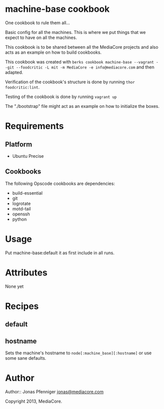 # machine-base cookbook

One cookbook to rule them all...

Basic config for all the machines. This is where we put things that
we expect to have on all the machines.

This cookbook is to be shared between all the MediaCore projects and
also acts as an example on how to build cookbooks.

This cookbook was created with `berks cookbook machine-base --vagrant --git
--foodcritic -L mit -m MediaCore -e info@mediacore.com` and then
adapted.

Verification of the cookbook's structure is done by running
`thor foodcritic:lint`.

Testing of the cookbook is done by running `vagrant up`

The "./bootstrap" file might act as an example on how to initialize the
boxes.

# Requirements

Platform
--------

* Ubuntu Precise

Cookbooks
---------

The following Opscode cookbooks are dependencies:

* build-essential
* git
* logrotate
* motd-tail
* openssh
* python

# Usage

Put machine-base:default it as first include in all runs.

# Attributes

None yet

# Recipes

default
-------

hostname
--------

Sets the machine's hostname to `node[:machine_base][:hostname]` or use
some sane defaults.

# Author

Author:: Jonas Pfenniger <jonas@mediacore.com>

Copyright 2013, MediaCore.
